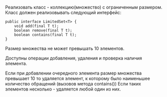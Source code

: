 Реализовать класс - коллекцию(множество) с ограниченным размером.
Класс должен реализовывать следующий интерфейс:

```
public interface LimitedSet<T> {
    void add(final T t);
    boolean remove(final T t);
    boolean contains(final T t);
}
```
Размер множества не может превышать 10 элементов.

Доступны операции добавления, удаления и проверка наличия элемента.

Если при добавлении очередного элемента размер множества превышает 10 то удаляется элемент, к которому было наименьшее количество обращений (вызовов метода contains()) 
Если таких элементов несколько - удаляется любой один из них.